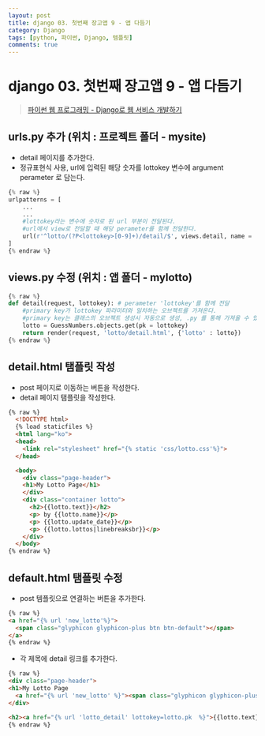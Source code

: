 ```yaml
---
layout: post
title: django 03. 첫번째 장고앱 9 - 앱 다듬기
category: Django
tags: [python, 파이썬, Django, 템플릿]
comments: true
---
```

# django 03. 첫번째 장고앱 9 - 앱 다듬기
> [파이썬 웹 프로그래밍 - Django로 웹 서비스 개발하기 ](https://www.inflearn.com/course/django-%ED%8C%8C%EC%9D%B4%EC%8D%AC-%EC%9E%A5%EA%B3%A0-%EA%B0%95%EC%A2%8C/)      

## urls.py 추가 (위치 : 프로젝트 폴더 - mysite)
- detail 페이지를 추가한다.
- 정규표현식 사용, url에 입력된 해당 숫자를 lottokey 변수에 argument perameter 로 담는다.


```python
{% raw %}
urlpatterns = [
    ...
    ...
    #lottokey라는 변수에 숫자로 된 url 부분이 전달된다.
    #url에서 view로 전달할 때 해당 perameter를 함께 전달한다.  
    url(r'^lotto/(?P<lottokey>[0-9]+)/detail/$', views.detail, name = 'detail'),
]
{% endraw %}
```

## views.py 수정 (위치 : 앱 폴더 - mylotto)

```python
{% raw %}
def detail(request, lottokey): # perameter 'lottokey'를 함께 전달
    #primary key가 lottokey 파라미터와 일치하는 오브젝트를 가져온다.
    #primary key는 클래스의 오브젝트 생성시 자동으로 생성, .py 를 통해 가져올 수 있다.
    lotto = GuessNumbers.objects.get(pk = lottokey)
    return render(request, 'lotto/detail.html', {'lotto' : lotto})
{% endraw %}
```

## detail.html 탬플릿 작성

- post 페이지로 이동하는 버튼을 작성한다.
- detail 페이지 탬플릿을 작성한다.

```html
{% raw %}
  <!DOCTYPE html>
  {% load staticfiles %}
  <html lang="ko">
  <head>
    <link rel="stylesheet" href="{% static 'css/lotto.css'%}">
  </head>

  <body>
    <div class="page-header">
    <h1>My Lotto Page</h1>
    </div>
    <div class="container lotto">
      <h2>{{lotto.text}}</h2>
      <p> by {{lotto.name}}</p>
      <p> {{lotto.update_date}}</p>
      <p> {{lotto.lottos|linebreaksbr}}</p>
    </div>
  </body>
{% endraw %}
```



## default.html 탬플릿 수정
- post 템플릿으로 연결하는 버튼을  추가한다.

```html
{% raw %}
<a href="{% url 'new_lotto'%}">
  <span class="glyphicon glyphicon-plus btn btn-default"></span>
</a>
{% endraw %}
```

- 각 제목에 detail 링크를 추가한다.


```html
{% raw %}
<div class="page-header">
<h1>My Lotto Page
  <a href="{% url 'new_lotto' %}"><span class="glyphicon glyphicon-plus btn btn-default"></span></a></h1>
</div>

<h2><a href="{% url 'lotto_detail' lottokey=lotto.pk  %}">{{lotto.text}}</a></h2>
{% endraw %}
```
